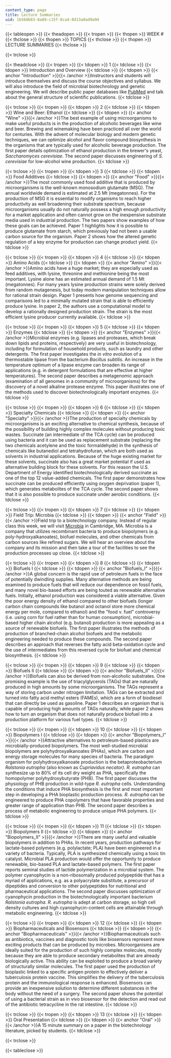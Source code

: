 ```yaml
---
content_type: page
title: Lecture Summaries
uid: 1b568b83-8a89-c15f-8ca4-0d13a0ad9a9d
---
```


{{< tableopen >}}
{{< theadopen >}}
{{< tropen >}}
{{< thopen >}}
WEEK #
{{< thclose >}}
{{< thopen >}}
TOPICS
{{< thclose >}}
{{< thopen >}}
LECTURE SUMMARIES
{{< thclose >}}

{{< trclose >}}

{{< theadclose >}}
{{< tropen >}}
{{< tdopen >}}
1
{{< tdclose >}}
{{< tdopen >}}
Introduction and Overview
{{< tdclose >}}
{{< tdopen >}}
{{< anchor "Introduction" >}}{{< /anchor >}}Instructors and students will introduce themselves and discuss the course objectives and syllabus. We will also introduce the field of microbial biotechnology and genetic engineering. We will describe public paper databases like [PubMed](http://www.ncbi.nlm.nih.gov/sites/entrez) and talk about the general structure of scientific publications.
{{< tdclose >}}

{{< trclose >}}
{{< tropen >}}
{{< tdopen >}}
2
{{< tdclose >}}
{{< tdopen >}}
Wine and Beer: Ethanol
{{< tdclose >}}
{{< tdopen >}}
{{< anchor "Wine" >}}{{< /anchor >}}The best example of using microorganisms to make useful products is in the production of alcoholic beverages like wine and beer. Brewing and winemaking have been practiced all over the world for centuries. With the advent of molecular biology and modern genetic techniques, we can optimize alcohol and flavor compound biosynthesis in the organisms that are typically used for alcoholic beverage production. The first paper details optimization of ethanol production in the brewer's yeast, _Saccharomyces cerevisiae_. The second paper discusses engineering of _S. cerevisiae_ for low-alcohol wine production.
{{< tdclose >}}

{{< trclose >}}
{{< tropen >}}
{{< tdopen >}}
3
{{< tdclose >}}
{{< tdopen >}}
Food Additives
{{< tdclose >}}
{{< tdopen >}}
{{< anchor "Food" >}}{{< /anchor >}}The most commonly used food additive that is produced by microorganisms is the well-known monosodium glutamate (MSG). The annual worldwide demand is estimated at 2.5 Mt (megatonnes). For the production of MSG it is essential to modify organisms to reach higher productivity as well broadening their substrate spectrum, because microorganisms usually do not naturally possess a high enough productivity for a market application and often cannot grow on the inexpensive substrate media used in industrial production. The two papers show examples of how these goals can be achieved. Paper 1 highlights how it is possible to produce glutamate from starch, which previously had not been a usable carbon source for the organism. Paper 2 shows how the altered genetic regulation of a key enzyme for production can change product yield.
{{< tdclose >}}

{{< trclose >}}
{{< tropen >}}
{{< tdopen >}}
4
{{< tdclose >}}
{{< tdopen >}}
Amino Acids
{{< tdclose >}}
{{< tdopen >}}
{{< anchor "Amino" >}}{{< /anchor >}}Amino acids have a huge market; they are especially used as feed additives, with lysine, threonine and methionine being the most important. Lysine alone has an estimated annual demand of 1.5 Mt (megatonnes). For many years lysine production strains were solely derived from random mutagenesis, but today modern manipulation techniques allow for rational strain design. Paper 1 presents how genome sequencing and comparisons led to a minimally mutated strain that is able to efficiently produce lysine. In paper 2, the authors use a computational model to develop a rationally designed production strain. The strain is the most efficient lysine producer currently available.
{{< tdclose >}}

{{< trclose >}}
{{< tropen >}}
{{< tdopen >}}
5
{{< tdclose >}}
{{< tdopen >}}
Enzymes
{{< tdclose >}}
{{< tdopen >}}
{{< anchor "Enzymes" >}}{{< /anchor >}}Microbial enzymes (e.g. lipases and proteases, which break down lipids and proteins, respectively) are very useful in biotechnology, including for formulation of household products, such as laundry and other detergents. The first paper investigates the _in vitro_ evolution of a thermostable lipase from the bacterium _Bacillus subtilis_. An increase in the temperature optimum of a lipase enzyme can broaden its range of applications (e.g. in detergent formulations that are effective at higher temperatures). The second paper describes a metagenomic approach (examination of all genomes in a community of microorganisms) for the discovery of a novel alkaline protease enzyme. This paper illustrates one of the methods used to discover biotechnologically important enzymes.
{{< tdclose >}}

{{< trclose >}}
{{< tropen >}}
{{< tdopen >}}
6
{{< tdclose >}}
{{< tdopen >}}
Specialty Chemicals
{{< tdclose >}}
{{< tdopen >}}
{{< anchor "Specialty" >}}{{< /anchor >}}The production of specialty chemicals by microorganisms is an exciting alternative to chemical synthesis, because of the possibility of building highly complex molecules without producing toxic wastes. Succinate (an intermediate of the TCA cycle) can be produced using bacteria and it can be used as replacement substrate (replacing the two chemicals acetylene and the toxic formaldehyde) in the synthesis of chemicals like butanediol and tetrahydrofuran, which are both used as solvents in industrial applications. Because of the huge existing market for these solvents, succinate also has a great market potential if used as alternative building block for these solvents. For this reason the U.S. Department of Energy identified biotechnologically derived succinate as one of the top 12 value-added chemicals. The first paper demonstrates how succinate can be produced efficiently using oxygen deprivation (paper 1), which generates metabolites of the TCA cycle. The second paper shows that it is also possible to produce succinate under aerobic conditions.
{{< tdclose >}}

{{< trclose >}}
{{< tropen >}}
{{< tdopen >}}
7
{{< tdclose >}}
{{< tdopen >}}
Field Trip: Microbia
{{< tdclose >}}
{{< tdopen >}}
{{< anchor "Field" >}}{{< /anchor >}}Field trip to a biotechnology company. Instead of regular class this week, we will visit [Microbia](http://www.microbia.com/) in Cambridge, MA. Microbia is a company that utilizes recombinant bacteria to produce biopolymers (e.g. poly-hydroxyalkanoates), biofuel molecules, and other chemicals from carbon sources like refined sugars. We will hear an overview about the company and its mission and then take a tour of the facilities to see the production processes up close.
{{< tdclose >}}

{{< trclose >}}
{{< tropen >}}
{{< tdopen >}}
8
{{< tdclose >}}
{{< tdopen >}}
Biofuels I
{{< tdclose >}}
{{< tdopen >}}
{{< anchor "Biofuels_I" >}}{{< /anchor >}}A global concern is the rapid use of petroleum fuels in the face of potentially dwindling supplies. Many alternative methods are being examined to produce fuels that will reduce our dependence on fossil fuels, and many novel bio-based efforts are being touted as renewable alternative fuels. Initially, ethanol production was considered a viable alternative. Given the poor energy density of ethanol compared to other biofuels (longer carbon chain compounds like butanol and octanol store more chemical energy per mole, compared to ethanol) and the "food v. fuel" controversy (i.e. using corn for fuel rather than for human consumption), microbial-based higher chain alcohol (e.g. butanol) production is more appealing as a source of renewable biofuels. The first paper illustrates the methods of production of branched-chain alcohol biofuels and the metabolic engineering needed to produce these compounds. The second paper describes an approach that reverses the fatty acid beta-oxidation cycle and the use of intermediates from this reversed cycle for biofuel and chemical biosynthesis.
{{< tdclose >}}

{{< trclose >}}
{{< tropen >}}
{{< tdopen >}}
9
{{< tdclose >}}
{{< tdopen >}}
Biofuels II
{{< tdclose >}}
{{< tdopen >}}
{{< anchor "Biofuels_II" >}}{{< /anchor >}}Biofuels can also be derived from non-alcoholic substrates. One promising example is the use of triacylglycerols (TAGs) that are naturally produced in high amounts by some microorganisms. The TAGs represent a way of storing carbon under nitrogen limitation. TAGs can be extracted and turned into fatty acid methyl esters (FAMEs), which are a form of biodiesel that can directly be used as gasoline. Paper 1 describes an organism that is capable of producing high amounts of TAGs naturally, while paper 2 shows how to turn an organism that does not naturally produce biofuel into a production platform for various fuel types.
{{< tdclose >}}

{{< trclose >}}
{{< tropen >}}
{{< tdopen >}}
10
{{< tdclose >}}
{{< tdopen >}}
Biopolymers I
{{< tdclose >}}
{{< tdopen >}}
{{< anchor "Biopolymers_I" >}}{{< /anchor >}}Attractive alternatives to petroleum-based plastics are microbially-produced biopolymers. The most well-studied microbial biopolymers are polyhydroxyalkanoates (PHAs), which are carbon and energy storage molecules for many species of bacteria. The paradigm organism for polyhydroxyalkanoate production is the betaproteobacterium _Ralstonia eutropha_ (also known as _Cupriavidus necator). R. eutropha_ can synthesize up to 80% of its cell dry weight as PHA, specifically the homopolymer polyhydroxybutyrate (PHB). The first paper discusses the physiology of PHB production in wild-type _R. eutropha_ cells. Understanding the conditions that induce PHA biosynthesis is the first and most important step in developing a PHA bioplastic production process. _R. eutropha_ can be engineered to produce PHA copolymers that have favorable properties and greater range of application than PHB. The second paper describes a process of metabolic engineering to produce unique PHA polymers.
{{< tdclose >}}

{{< trclose >}}
{{< tropen >}}
{{< tdopen >}}
11
{{< tdclose >}}
{{< tdopen >}}
Biopolymers II
{{< tdclose >}}
{{< tdopen >}}
{{< anchor "Biopolymers_II" >}}{{< /anchor >}}There are many useful and valuable biopolymers in addition to PHAs. In recent years, production pathways for lactate-based polymers (e.g. polylactate; PLA) have been engineered in a variety of bacteria. Typically, PLA is synthesized chemically using a toxic tin catalyst. Microbial PLA production would offer the opportunity to produce renewable, bio-based PLA and lactate-based polymers. The first paper reports seminal studies of lactide polymerization in a microbial system. The polymer cyanophycin is a non-ribosomally produced polypeptide that has a myriad of applications, e.g. as a polyacrylate substitute, a precursor of dipeptides and conversion to other polypeptides for nutritional and pharmaceutical applications. The second paper discusses optimization of cyanophycin production in the biotechnologically important bacterium _Ralstonia eutropha. R. eutropha_ is adept at carbon storage, so high cell density cultures and high cyanophycin-content cells are attainable through metabolic engineering.
{{< tdclose >}}

{{< trclose >}}
{{< tropen >}}
{{< tdopen >}}
12
{{< tdclose >}}
{{< tdopen >}}
Biopharmaceuticals and Biosensors
{{< tdclose >}}
{{< tdopen >}}
{{< anchor "Biopharmaceuticals" >}}{{< /anchor >}}Biopharmaceuticals such as antibiotics, vaccines and diagnostic tools like biosensors represent more exciting products that can be produced by microbes. Microorganisms are ideally suited for the production of such highly complex molecules, mostly because they are able to produce secondary metabolites that are already biologically active. This ability can be exploited to produce a broad variety of structurally similar molecules. The first paper used the production of bioplastic linked to a specific antigen protein to effectively deliver a tuberculosis protein vaccine. This simplifies the delivery of the tuberculosis protein and the immunological response is enhanced. Biosensors can provide an inexpensive solution to determine different substances in the body without the need of a surgery. The second paper shows the potential of using a bacterial strain as in vivo biosensor for the detection and read out of the antibiotic tetracycline in the rat intestine.
{{< tdclose >}}

{{< trclose >}}
{{< tropen >}}
{{< tdopen >}}
13
{{< tdclose >}}
{{< tdopen >}}
Oral Presentation
{{< tdclose >}}
{{< tdopen >}}
{{< anchor "Oral" >}}{{< /anchor >}}A 15 minute summary on a paper in the biotechnology literature, picked by students.
{{< tdclose >}}

{{< trclose >}}

{{< tableclose >}}